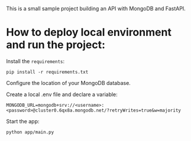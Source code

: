 This is a small sample project building an API with MongoDB and FastAPI.

# How to deploy local environment and run the project:

Install the  `requirements`:
```shell
pip install -r requirements.txt
```

Configure the location of your MongoDB database.

Create a local .env file and declare a variable:
```shell
MONGODB_URL=mongodb+srv://<username>:<password>@cluster0.6qx8a.mongodb.net/?retryWrites=true&w=majority
```
Start the app:
```shell
python app/main.py
```
